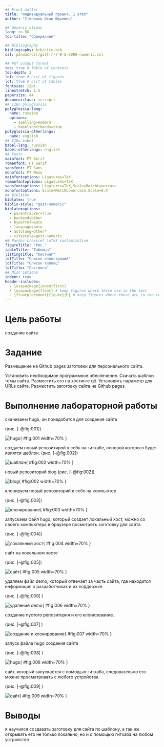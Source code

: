 ```yaml
---
## Front matter
title: "Индивидуальный проект. 1 этап"
author: "Степанов Иван Юрьевич"

## Generic otions
lang: ru-RU
toc-title: "Содержание"

## Bibliography
bibliography: bib/cite.bib
csl: pandoc/csl/gost-r-7-0-5-2008-numeric.csl

## Pdf output format
toc: true # Table of contents
toc-depth: 2
lof: true # List of figures
lot: true # List of tables
fontsize: 12pt
linestretch: 1.5
papersize: a4
documentclass: scrreprt
## I18n polyglossia
polyglossia-lang:
  name: russian
  options:
	- spelling=modern
	- babelshorthands=true
polyglossia-otherlangs:
  name: english
## I18n babel
babel-lang: russian
babel-otherlangs: english
## Fonts
mainfont: PT Serif
romanfont: PT Serif
sansfont: PT Sans
monofont: PT Mono
mainfontoptions: Ligatures=TeX
romanfontoptions: Ligatures=TeX
sansfontoptions: Ligatures=TeX,Scale=MatchLowercase
monofontoptions: Scale=MatchLowercase,Scale=0.9
## Biblatex
biblatex: true
biblio-style: "gost-numeric"
biblatexoptions:
  - parentracker=true
  - backend=biber
  - hyperref=auto
  - language=auto
  - autolang=other*
  - citestyle=gost-numeric
## Pandoc-crossref LaTeX customization
figureTitle: "Рис."
tableTitle: "Таблица"
listingTitle: "Листинг"
lofTitle: "Список иллюстраций"
lotTitle: "Список таблиц"
lolTitle: "Листинги"
## Misc options
indent: true
header-includes:
  - \usepackage{indentfirst}
  - \usepackage{float} # keep figures where there are in the text
  - \floatplacement{figure}{H} # keep figures where there are in the text
---
```


# Цель работы

создание сайта

# Задание

Размещение на Github pages заготовки для персонального сайта.

Установить необходимое программное обеспечение.
Скачать шаблон темы сайта.
Разместить его на хостинге git.
Установить параметр для URLs сайта.
Разместить заготовку сайта на Github pages.

# Выполнение лабораторной работы

скачиваем hugo, он понадобится для создания сайта

(рис. [-@fig:001])

![hugo](image/img1.png){ #fig:001 width=70% }

создаем новый репозитирой у себя на гитхабе, основой которого будет являтся шаблон.
(рис. [-@fig:002])

![шаблон](image/img2_1.png){ #fig:002 width=70% }

новый репозиторий blog
(рис. [-@fig:002])

![blog](image/img2_2.png){ #fig:002 width=70% }

клонируем новый репозиторий к себе на компьютер

(рис. [-@fig:003])

![клонирование](image/img3.png){ #fig:003 width=70% }

запускаем файл hugo, который создает локальный хост, можно со своего компьютера в браузере посмотреть заготовку для сайта.

(рис. [-@fig:004])

![локальный хост](image/img4.png){ #fig:004 width=70% }

сайт на локальном хосте

(рис. [-@fig:005])

![сайт](image/img5.png){ #fig:005 width=70% }

удаляем файл demo, который отвечает за часть сайта, где находится информация о разработчиках и их поддержке.

(рис. [-@fig:006] ) 

![удаление demo](image/img6.png){ #fig:006 width=70% }

создание пустого репозитория и его клонирование.

(рис. [-@fig:007] ) 

![создание и клонирование](image/img7.png){ #fig:007 width=70% }

запуск файла hugo создания сайта

(рис. [-@fig:008] ) 

![hugo](image/img8.png){ #fig:008 width=70% }

сайт, который запускается с помощью гитхаба, следовательно его можно просматривать с любого устройства.

(рис. [-@fig:009] ) 

![сайт](image/img9.png){ #fig:009 width=70% }

# Выводы

я научился создавать заготовку для сайта по шаблону, а так же открывать его не только локально, но и с помощью гитхаба на любом устройстве
